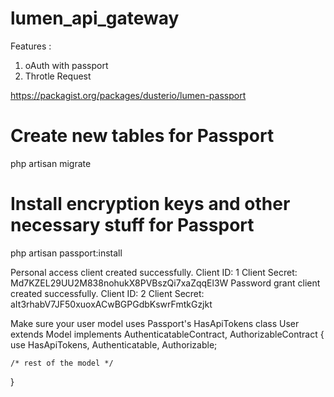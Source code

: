 # lumen_api_gateway

Features :
1. oAuth with passport
2. Throtle Request

https://packagist.org/packages/dusterio/lumen-passport

# Create new tables for Passport
php artisan migrate

# Install encryption keys and other necessary stuff for Passport
php artisan passport:install


Personal access client created successfully.
Client ID: 1
Client Secret: Md7KZEL29UU2M838nohukX8PVBszQi7xaZqqEl3W
Password grant client created successfully.
Client ID: 2
Client Secret: aIt3rhabV7JF50xuoxACwBGPGdbKswrFmtkGzjkt

Make sure your user model uses Passport's HasApiTokens
class User extends Model implements AuthenticatableContract, AuthorizableContract
{
    use HasApiTokens, Authenticatable, Authorizable;

    /* rest of the model */
}